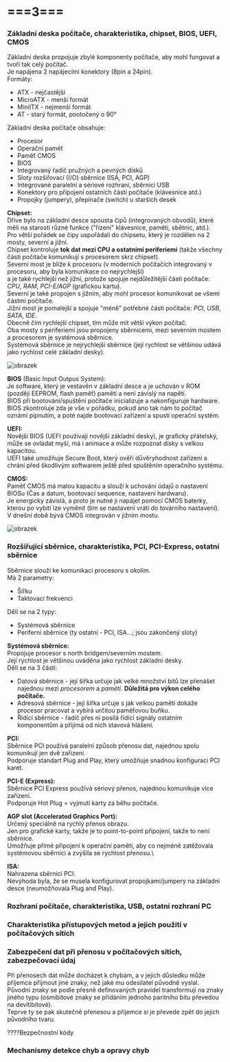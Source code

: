 # ===3===
### Základní deska počítače, charakteristika, chipset, BIOS, UEFI, CMOS
Základní deska propojuje zbylé komponenty počítače, aby mohl fungovat a tvoří tak celý počítač.\
Je napájena 2 napájecími konektory (8pin a 24pin).\
Formáty:
* ATX - nejčastější
* MicroATX - menší formát
* MiniITX - nejmenší formát
* AT - starý formát, pootočený o 90°

Základní deska počítače obsahuje:
* Procesor
* Operační paměť
* Paměť CMOS
* BIOS 
* Integrovaný řadič pružných a pevných disků
* Sloty rozšiřovací (I/O) sběrnice (ISA, PCI, AGP)
* Integrované paralelní a sériové rozhraní, sběrnici USB
* Konektory pro připojení ostatních částí počítače (klávesníce atd.)
* Propojky (jumpery), přepínače (switch) u starších desek

**Chipset:**\
Dříve bylo na základní desce spousta čipů (integrovaných obvodů), které měli na starosti různé funkce ("řízení" klávesnice, pamětí, sbětnic, atd.).\
Pro větší pořádek se čipy uspořádali do chipsetu, který je rozdělen na 2 mosty, severní a jižní.\
Chipset kontroluje **tok dat mezi CPU a ostatními periferiemi** (takže všechny části počítače komunikují s procesorem skrz chipset).\
Severní most je blíže k procesoru (v moderních počítačích integrovaný v procesoru, aby byla komunikace co nejrychlejší)\
a je také rychlejší než jižní, protože spojuje nejdůležitější části počítače: *CPU*, *RAM*, *PCI-E/AGP* (grafickou kartu).\
Severní je také propojen s jižním, aby mohl procesor komunikovat se všemi částmi počítače.\
Jižní most je pomalejší a spojuje "méně" potřebné části počítače: *PCI*, *USB*, *SATA*, *IDE*.\
Obecně čím rychlejší chipset, tím může mít větší výkon počítač.\
Oba mosty s periferiemi jsou propojeny sběrnicemi, mezi severním mostem a procesorem je systémová sběrnice.\
Systémová sběrnice je nejrychlejší sběrnice (její rychlost se většinou udává jako rychlost celé základní desky).

![obrazek](https://github.com/TomasPodivinskyCoding/matura/assets/84129869/d98edb5e-318b-468b-86ae-dfdde07123ca)

**BIOS** (Basic Input Outpus System):\
Je software, který je vestavěn v základní desce a je uchován v ROM (později EEPROM, flash paměť) paměti a není závislý na napětí.\
BIOS při bootování/spuštění počítače inicializuje a nakonfiguruje hardware.\
BIOS zkontroluje zda je vše v pořádku, pokud ano tak nám to počítač oznámí pípnutím, a poté najde bootovací zařízení a spustí operační systém.

**UEFI:**\
Novější BIOS (UEFI používají novější základní desky), je graficky přátelský, může se ovládat myší, má i animace a může rozpoznat disky s velkou kapacitou.\
UEFI také umožňuje Secure Boot, který ověří důvěryhodnost zařízení a chrání před škodlivým softwarem ještě před spuštěním operačního systému.

**CMOS:**\
Paměť CMOS má malou kapacitu a slouží k uchování údajů o nastavení BIOSu (Čas a datum, bootovací sequence, nastavení hardwaru).\
Je energicky závislá, a proto je nutné ji napájet pomocí CMOS baterky, kterou po vybití lze vyměnit (tím se nastavení vrátí do továrního nastavení).\
V dnešní době bývá CMOS integrován v jižním mostu.

![obrazek](https://github.com/TomasPodivinskyCoding/matura/assets/84129869/26886b8d-f579-475e-a7da-d45268fd037b)

### Rozšiřující sběrnice, charakteristika, PCI, PCI-Express, ostatní sběrnice
Sběrnice slouží ke komunikaci procesoru s okolím.\
Má 2 parametry:
* Šířku
* Taktovací frekvenci

Dělí se na 2 typy:
* Systémová sběrnice
* Periferní sběrnice (ty ostatní - PCI, ISA...; jsou zakončený sloty)

**Systémová sběrnice:**\
Propojuje procesor s north bridgem/severním mostem.\
Její rychlost je většinou uváděna jako rychlost základní desky.\
Dělí se na 3 části:
* Datová sběrnice - její šířka určuje jak velké množství bitů lze přenášet najednou mezi *procesorem* a *pamětí*. **Důležitá pro výkon celého počítače.**
* Adresová sběrnice - její šířka určuje s jak velkou pamětí dokáže procesor pracovat a vybírá určitou paměťovou buňku.
* Řídící sběrnice - řadič přes ni posílá řídící signály ostatním komponentům a přijímá od nich stavová hlášení.

**PCI:**\
Sběrnice PCI používá paralelní způsob přenosu dat, najednou spolu komunikují jen dvě zařízení.\
Podporuje standart Plug and Play, který umožňuje snadnou konfiguraci PCI karet.

**PCI-E (Express):**\
Sběrnice PCI Express používá sériový přenos, najednou komunikuje více zařízení.\
Podporuje Hot Plug = vyjmutí karty za běhu počítače.

**AGP slot (Accelerated Graphics Port):**\
Určený speciálně na rychlý přenos obrazu.\
Jen pro grafické karty, takže je to point-to-point připojení, takže to není sběrnice.\
Umožňuje přímé připojení k operační paměti, aby co nejméně zatěžovala systémovou sběrnici a zvýšila se rychlost přenosu.\

**ISA:**\
Nahrazena sběrnicí PCI.\
Nevýhoda byla, že se musela konfigurovat propojkami/jumpery na základní desce (neumožňovala Plug and Play).

### Rozhraní počítače, charakteristika, USB, ostatní rozhraní PC

### Charakteristika přístupových metod a jejich použití v počítačových sítích

### Zabezpečení dat při přenosu v počítačových sítích, zabezpečovací údaj
Při přenosech dat může docházet k chybám, a v jejich důsledku může příjemce přijmout jiné znaky, než jaké mu odesilatel původně vyslal.\
Původní znaky se podle přesně definovaných pravidel transformují na znaky jiného typu (osmibitové znaky se přidáním jednoho paritního bitu převedou na devítibitové).\
Teprve ty se pak skutečně přenesou a příjemce si je převede zpět do jejich původního tvaru.

????Bezpečnostní kódy

### Mechanismy detekce chyb a opravy chyb
